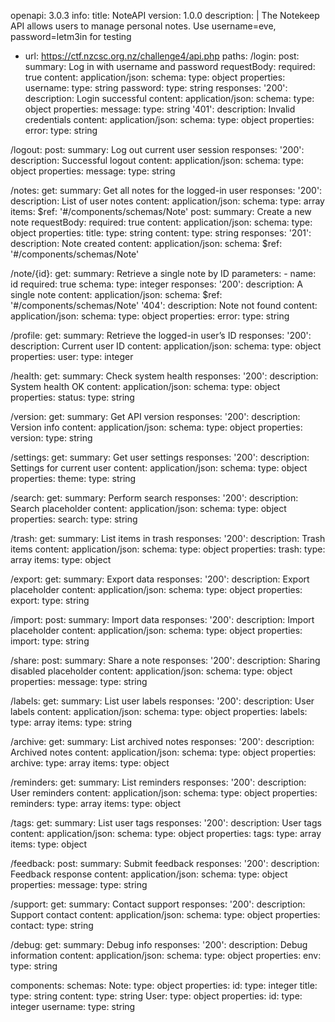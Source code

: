 openapi: 3.0.3
info:
  title: NoteAPI
  version: 1.0.0
  description: |
    The Notekeep API allows users to manage personal notes. Use username=eve, password=letm3in for testing
  - url: https://ctf.nzcsc.org.nz/challenge4/api.php
paths:
  /login:
    post:
      summary: Log in with username and password
      requestBody:
        required: true
        content:
          application/json:
            schema:
              type: object
              properties:
                username:
                  type: string
                password:
                  type: string
      responses:
        '200':
          description: Login successful
          content:
            application/json:
              schema:
                type: object
                properties:
                  message:
                    type: string
        '401':
          description: Invalid credentials
          content:
            application/json:
              schema:
                type: object
                properties:
                  error:
                    type: string

  /logout:
    post:
      summary: Log out current user session
      responses:
        '200':
          description: Successful logout
          content:
            application/json:
              schema:
                type: object
                properties:
                  message:
                    type: string

  /notes:
    get:
      summary: Get all notes for the logged-in user
      responses:
        '200':
          description: List of user notes
          content:
            application/json:
              schema:
                type: array
                items:
                  $ref: '#/components/schemas/Note'
    post:
      summary: Create a new note
      requestBody:
        required: true
        content:
          application/json:
            schema:
              type: object
              properties:
                title:
                  type: string
                content:
                  type: string
      responses:
        '201':
          description: Note created
          content:
            application/json:
              schema:
                $ref: '#/components/schemas/Note'

  /note/{id}:
    get:
      summary: Retrieve a single note by ID
      parameters:
        - name: id
          required: true
          schema:
            type: integer
      responses:
        '200':
          description: A single note
          content:
            application/json:
              schema:
                $ref: '#/components/schemas/Note'
        '404':
          description: Note not found
          content:
            application/json:
              schema:
                type: object
                properties:
                  error:
                    type: string
    
  /profile:
    get:
      summary: Retrieve the logged-in user’s ID
      responses:
        '200':
          description: Current user ID
          content:
            application/json:
              schema:
                type: object
                properties:
                  user:
                    type: integer

  /health:
    get:
      summary: Check system health
      responses:
        '200':
          description: System health OK
          content:
            application/json:
              schema:
                type: object
                properties:
                  status:
                    type: string

  /version:
    get:
      summary: Get API version
      responses:
        '200':
          description: Version info
          content:
            application/json:
              schema:
                type: object
                properties:
                  version:
                    type: string

  /settings:
    get:
      summary: Get user settings
      responses:
        '200':
          description: Settings for current user
          content:
            application/json:
              schema:
                type: object
                properties:
                  theme:
                    type: string

  /search:
    get:
      summary: Perform search
      responses:
        '200':
          description: Search placeholder
          content:
            application/json:
              schema:
                type: object
                properties:
                  search:
                    type: string

  /trash:
    get:
      summary: List items in trash
      responses:
        '200':
          description: Trash items
          content:
            application/json:
              schema:
                type: object
                properties:
                  trash:
                    type: array
                    items:
                      type: object

  /export:
    get:
      summary: Export data
      responses:
        '200':
          description: Export placeholder
          content:
            application/json:
              schema:
                type: object
                properties:
                  export:
                    type: string

  /import:
    post:
      summary: Import data
      responses:
        '200':
          description: Import placeholder
          content:
            application/json:
              schema:
                type: object
                properties:
                  import:
                    type: string

  /share:
    post:
      summary: Share a note
      responses:
        '200':
          description: Sharing disabled placeholder
          content:
            application/json:
              schema:
                type: object
                properties:
                  message:
                    type: string

  /labels:
    get:
      summary: List user labels
      responses:
        '200':
          description: User labels
          content:
            application/json:
              schema:
                type: object
                properties:
                  labels:
                    type: array
                    items:
                      type: string

  /archive:
    get:
      summary: List archived notes
      responses:
        '200':
          description: Archived notes
          content:
            application/json:
              schema:
                type: object
                properties:
                  archive:
                    type: array
                    items:
                      type: object

  /reminders:
    get:
      summary: List reminders
      responses:
        '200':
          description: User reminders
          content:
            application/json:
              schema:
                type: object
                properties:
                  reminders:
                    type: array
                    items:
                      type: object

  /tags:
    get:
      summary: List user tags
      responses:
        '200':
          description: User tags
          content:
            application/json:
              schema:
                type: object
                properties:
                  tags:
                    type: array
                    items:
                      type: object

  /feedback:
    post:
      summary: Submit feedback
      responses:
        '200':
          description: Feedback response
          content:
            application/json:
              schema:
                type: object
                properties:
                  message:
                    type: string

  /support:
    get:
      summary: Contact support
      responses:
        '200':
          description: Support contact
          content:
            application/json:
              schema:
                type: object
                properties:
                  contact:
                    type: string

  /debug:
    get:
      summary: Debug info
      responses:
        '200':
          description: Debug information
          content:
            application/json:
              schema:
                type: object
                properties:
                  env:
                    type: string

components:
  schemas:
    Note:
      type: object
      properties:
        id:
          type: integer
        title:
          type: string
        content:
          type: string
    User:
      type: object
      properties:
        id:
          type: integer
        username:
          type: string
